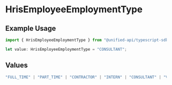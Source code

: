 # HrisEmployeeEmploymentType

## Example Usage

```typescript
import { HrisEmployeeEmploymentType } from "@unified-api/typescript-sdk/sdk/models/shared";

let value: HrisEmployeeEmploymentType = "CONSULTANT";
```

## Values

```typescript
"FULL_TIME" | "PART_TIME" | "CONTRACTOR" | "INTERN" | "CONSULTANT" | "VOLUNTEER" | "CASUAL" | "SEASONAL" | "FREELANCE" | "OTHER"
```